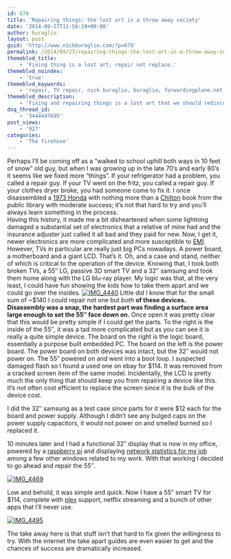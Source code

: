 ```yaml
---
id: 670
title: 'Repairing things: the lost art in a throw away society'
date: '2014-09-27T11:58:19+00:00'
author: buraglio
layout: post
guid: 'http://www.nickburaglio.com/?p=670'
permalink: /2014/09/27/repairing-things-the-lost-art-in-a-throw-away-society/
themeblvd_title:
    - 'Fixing thing is a lost art; repair not replace.'
themeblvd_noindex:
    - 'true'
themeblvd_keywords:
    - 'repair, TV repair, nick buraglio, buraglio, forwardingplane.net, cold locals, nickburaglio.com, fixing things is a lost art, repair smart TV, '
themeblvd_description:
    - 'Fixing and repairing things is a lost art that we should rediscover.  Repairing LCD TVs is easy and affordable. '
dsq_thread_id:
    - '3444447695'
post_views:
    - '927'
categories:
    - 'The firehose'
---
```


Perhaps I’ll be coming off as a “walked to school uphill both ways in 10 feet of snow” old guy, but when I was growing up in the late 70’s and early 80’s it seems like we fixed more “things”. If your refrigerator had a problem, you called a repair guy. If your TV went on the fritz, you called a repair guy. If your clothes dryer broke, you had someone come to fix it. I once disassembled a [1973 Honda](http://www.nickburaglio.com/2009/04/03/if-you-love-something-let-it-go-or-the-black-bomber-finds-a-new-home/ "If you love something, let it go: Or, The Black Bomber finds a new home.") with nothing more than a [Chilton](http://chilton.cengage.com/) book from the public library with moderate success; it’s not that hard to try and you’ll always learn something in the process.  
Having this history, it made me a bit disheartened when some lightning damaged a substantial set of electronics that a relative of mine had and the insurance adjuster just called it all bad and they paid for new. Now, I get it, newer electronics are more complicated and more susceptible to [EMI](http://en.wikipedia.org/wiki/Electromagnetic_interference). However, TVs in particular are really just big PCs nowadays. A power board, a motherboard and a giant LCD. That’s it. Oh, and a case and stand, neither of which is critical to the operation of the device. Knowing that, I took both broken TVs, a 55″ LG, passive 3D smart TV and a 32″ samsung and took them home along with the LG blu-ray player. My logic was that, at the very least, I could have fun showing the kids how to take them apart and we could go over the insides. [![IMG_4440](http://www.nickburaglio.com/wp-content/uploads/2014/09/IMG_4440.jpg)](http://www.nickburaglio.com/wp-content/uploads/2014/09/IMG_4440.jpg) [  ](http://www.nickburaglio.com/wp-content/uploads/2014/09/IMG_4471.jpg)[  ](http://www.nickburaglio.com/wp-content/uploads/2014/09/IMG_4472.jpg)Little did I know that for the small sum of ~$140 I could repair not one but *both* **of these devices. Disassembly was a snap, the hardest part was finding a surface area large enough to set the 55″ face down on.** Once open it was pretty clear that this would be pretty simple if I could get the parts. To the right is the inside of the 55″, it was a tad more complicated but as you can see it is really a quite simple device. The board on the right is the logic board, essentially a purpose built embedded PC. The board on the left is the power board. The power board on both devices was intact, but the 32″ would not power on. The 55″ powered on and went into a boot loop. I suspected damaged flash so I found a used one on ebay for $114. It was removed from a cracked screen item of the same model. Incidentally, the LCD is pretty much the only thing that should keep you from repairing a device like this. It’s not often cost efficient to replace the screen since it is the bulk of the device cost.

I did the 32″ samsung as a test case since parts for it were $12 each for the board and power supply. Although I didn’t see any bulged caps on the power supply capacitors, it would not power on and smelled burned so I replaced it.

10 minutes later and I had a functional 32″ display that is now in my office, powered by a [raspberry pi](http://www.raspberrypi.org/) and displaying [network statistics for my job](http://my.es.net) among a few other windows related to my work. With that working I decided to go ahead and repair the 55″.

[![IMG_4469](http://www.nickburaglio.com/wp-content/uploads/2014/09/IMG_4469.jpg)](http://www.nickburaglio.com/wp-content/uploads/2014/09/IMG_4469.jpg)

Low and behold, it was simple and quick. Now I have a 55″ smart TV for $114, complete with [plex](https://plex.tv/) support, netflix streaming and a bunch of other apps that I’ll never use.

[![IMG_4495](http://www.nickburaglio.com/wp-content/uploads/2014/09/IMG_4495.jpg)](http://www.nickburaglio.com/wp-content/uploads/2014/09/IMG_4495.jpg)

The take away here is that stuff isn’t that hard to fix given the willingness to try. With the internet the take apart guides are even easier to get and the chances of success are dramatically increased.